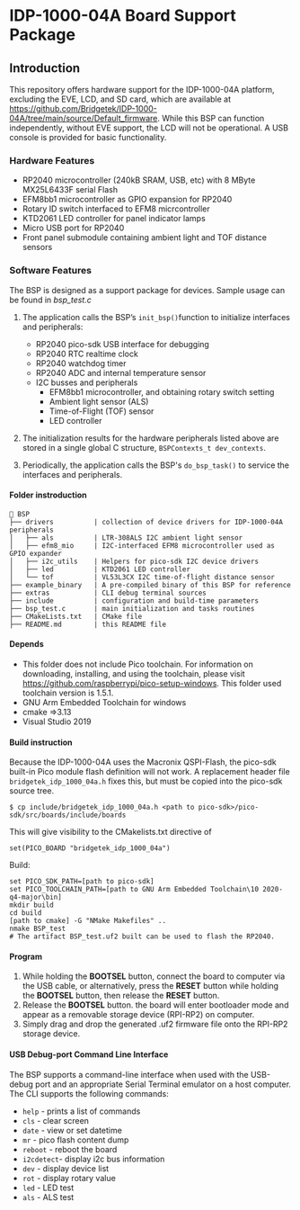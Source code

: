 # IDP-1000-04A Board Support Package

## Introduction
This repository offers hardware support for the IDP-1000-04A platform, excluding the EVE, LCD, and SD card, which are available at https://github.com/Bridgetek/IDP-1000-04A/tree/main/source/Default_firmware. While this BSP can function independently, without EVE support, the LCD will not be operational. A USB console is provided for basic functionality.

### Hardware Features
- RP2040 microcontroller (240kB SRAM, USB, etc) with 8 MByte MX25L6433F serial Flash
- EFM8bb1 microcontroller as GPIO expansion for RP2040
- Rotary ID switch interfaced to EFM8 micrcontroller
- KTD2061 LED controller for panel indicator lamps
- Micro USB port for RP2040
- Front panel submodule containing ambient light and TOF distance sensors

### Software Features
The BSP is designed as a support package for devices. Sample usage can be found in *bsp_test.c*

1. The application calls the BSP’s ```init_bsp()```function to initialize interfaces and peripherals:
    - RP2040 pico-sdk USB interface for debugging
    - RP2040 RTC realtime clock
    - RP2040 watchdog timer
    - RP2040 ADC and internal temperature sensor
    - I2C busses and peripherals
        - EFM8bb1 microcontroller, and obtaining rotary switch setting
        - Ambient light sensor (ALS)
        - Time-of-Flight (TOF) sensor
        - LED controller

2. The initialization results for the hardware peripherals listed above are stored in a single global C structure, ```BSPContexts_t dev_contexts```.

3. Periodically, the application calls the BSP's ```do_bsp_task()``` to service the interfaces and peripherals.

#### Folder instroduction

```
📂 BSP
├── drivers          | collection of device drivers for IDP-1000-04A peripherals
│   ├── als          | LTR-308ALS I2C ambient light sensor
│   ├── efm8_mio     | I2C-interfaced EFM8 microcontroller used as GPIO expander
│   ├── i2c_utils    | Helpers for pico-sdk I2C device drivers
│   ├── led          | KTD2061 LED controller
│   └── tof          | VL53L3CX I2C time-of-flight distance sensor
├── example_binary   | A pre-compiled binary of this BSP for reference
├── extras           | CLI debug terminal sources
├── include          | configuration and build-time parameters
├── bsp_test.c       | main initialization and tasks routines
├── CMakeLists.txt   | CMake file
├── README.md        | this README file

```

#### Depends
- This folder does not include Pico toolchain. For information on downloading, installing, and using the toolchain, please visit https://github.com/raspberrypi/pico-setup-windows. This folder used toolchain version is 1.5.1.
- GNU Arm Embedded Toolchain for windows
- cmake =>3.13
- Visual Studio 2019

#### Build instruction
Because the IDP-1000-04A uses the Macronix QSPI-Flash, the pico-sdk built-in Pico module flash definition will not work. A replacement header file
```bridgetek_idp_1000_04a.h``` fixes this, but must be copied into the pico-sdk source tree.
```
$ cp include/bridgetek_idp_1000_04a.h <path to pico-sdk>/pico-sdk/src/boards/include/boards
```
 This will give visibility to the CMakelists.txt directive of
```
set(PICO_BOARD "bridgetek_idp_1000_04a")
```
Build:
```
set PICO_SDK_PATH=[path to pico-sdk]
set PICO_TOOLCHAIN_PATH=[path to GNU Arm Embedded Toolchain\10 2020-q4-major\bin]
mkdir build
cd build
[path to cmake] -G "NMake Makefiles" ..
nmake BSP_test
# The artifact BSP_test.uf2 built can be used to flash the RP2040.
```

#### Program
1. While holding the **BOOTSEL** button, connect the board to computer via the USB cable, or alternatively, press the **RESET** button while holding the **BOOTSEL** button, then release the **RESET** button.
2. Release the **BOOTSEL** button. the board will enter bootloader mode and appear as a removable storage device (RPI-RP2) on computer.
3. Simply drag and drop the generated .uf2 firmware file onto the RPI-RP2 storage device.

#### USB Debug-port Command Line Interface
The BSP supports a command-line interface when used with the USB-debug port and an appropriate Serial Terminal emulator on a host computer. The CLI supports the following commands:
- ```help```     - prints a list of commands
- ```cls```      - clear screen
- ```date```     - view or set datetime
- ```mr```       - pico flash content dump
- ```reboot```   - reboot the board
- ```i2cdetect```- display i2c bus information
- ```dev```      - display device list
- ```rot```      - display rotary value 
- ```led```      - LED test
- ```als```      - ALS test